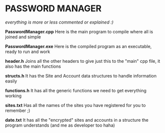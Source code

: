 # PASSWORD MANAGER
*everything is more or less commented or explained :)*

**PasswordManager.cpp**
Here is the main program to compile where all is joined and simple

**PasswordManager.exe**
Here is the compiled program as an executable, ready to run and work

**header.h**
Joins all the other headers to give just this to the "main" cpp file, it also has the main functions

**structs.h**
It has the Site and Account data structures to handle information easily

**functions.h**
It has all the generic functions we need to get everything working

**sites.txt**
Has all the names of the sites you have registered for you to remember ;)

**date.txt**
It has all the "encrypted" sites and accounts in a structure the program understands (and me as developer too haha)
